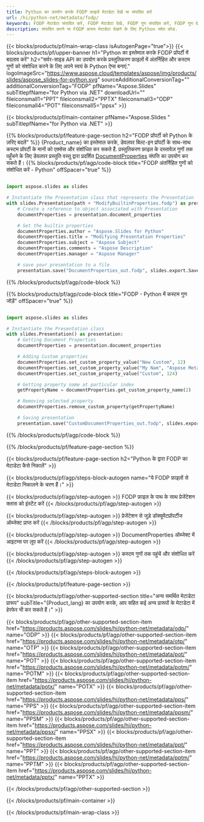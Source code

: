 ```yaml
---
title: Python का उपयोग करके FODP फ़ाइलें मेटाडेटा देखें या संपादित करें
url: /hi/python-net/metadata/fodp/
keywords: FODP मेटाडेटा संपादित करें, FODP मेटाडेटा देखें, FODP गुण संपादित करें, FODP गुण देखें
description: संपादित करने या FODP प्रारूप मेटाडेटा देखने के लिए Python स्रोत कोड.
---
```


{{< blocks/products/pf/main-wrap-class isAutogenPage="true">}}
{{< blocks/products/pf/upper-banner h1="Python का इस्तेमाल करके FODP प्रॉपर्टी में बदलाव करें" h2="सर्वर-साइड API का उपयोग करके प्रस्तुतिकरण फ़ाइलों में अंतर्निहित और कस्टम गुणों को संशोधित करने के लिए अपने स्वयं के Python ऐप्स बनाएं." logoImageSrc="https://www.aspose.cloud/templates/aspose/img/products/slides/aspose_slides-for-python.svg" sourceAdditionalConversionTag="" additionalConversionTag="FODP" pfName="Aspose.Slides" subTitlepfName="for Python via .NET" downloadUrl="" fileiconsmall1="PPT" fileiconsmall2="PPTX" fileiconsmall3="ODP" fileiconsmall4="POT" fileiconsmall5="ppsx" >}}

{{< blocks/products/pf/main-container pfName="Aspose.Slides " subTitlepfName="for Python via .NET" >}}

{{% blocks/products/pf/feature-page-section  h2="FODP प्रॉपर्टी को Python के ज़रिए बदलें" %}}
{Product_name} का इस्तेमाल करके, डेवलपर बिल्ट-इन प्रॉपर्टी के साथ-साथ कस्टम प्रॉपर्टी के मानों को एक्सेस और संशोधित कर सकते हैं. प्रस्तुतिकरण फ़ाइल के दस्तावेज़ गुणों तक पहुँचने के लिए डेवलपर प्रस्तुति वस्तु द्वारा प्रदर्शित [DocumentProperties](https://reference.aspose.com/slides/python-net/aspose.slides/documentproperties/) संपत्ति का उपयोग कर सकते हैं।
{{% blocks/products/pf/agp/code-block title="FODP अंतर्निहित गुणों को संशोधित करें - Python" offSpacer="true" %}}

```py

import aspose.slides as slides

# Instantiate the Presentation class that represents the Presentation
with slides.Presentation(path + "ModifyBuiltinProperties.fodp") as presentation:
    # Create a reference to object associated with Presentation
    documentProperties = presentation.document_properties

    # Set the builtin properties
    documentProperties.author = "Aspose.Slides for Python"
    documentProperties.title = "Modifying Presentation Properties"
    documentProperties.subject = "Aspose Subject"
    documentProperties.comments = "Aspose Description"
    documentProperties.manager = "Aspose Manager"

    # save your presentation to a file
    presentation.save("DocumentProperties_out.fodp", slides.export.SaveFormat.FODP)
```

{{% /blocks/products/pf/agp/code-block %}}

{{% blocks/products/pf/agp/code-block title="FODP - Python में कस्टम गुण जोड़ें" offSpacer="true" %}}

```py

import aspose.slides as slides

# Instantiate the Presentation class
with slides.Presentation() as presentation:
    # Getting Document Properties
    documentProperties = presentation.document_properties

    # Adding Custom properties
    documentProperties.set_custom_property_value("New Custom", 12)
    documentProperties.set_custom_property_value("My Nam", "Aspose Metadata Editor")
    documentProperties.set_custom_property_value("Custom", 124)

    # Getting property name at particular index
    getPropertyName = documentProperties.get_custom_property_name(2)

    # Removing selected property
    documentProperties.remove_custom_property(getPropertyName)

    # Saving presentation
    presentation.save("CustomDocumentProperties_out.fodp", slides.export.SaveFormat.FODP)
```

{{% /blocks/products/pf/agp/code-block %}}

{{% /blocks/products/pf/feature-page-section %}}

{{< blocks/products/pf/feature-page-section  h2="Python के द्वारा FODP का मेटाडेटा कैसे निकालें" >}}

{{< blocks/products/pf/agp/steps-block-autogen name="ये FODP फ़ाइलों से मेटाडेटा निकालने के चरण हैं।" >}}

{{< blocks/products/pf/agp/step-autogen >}}
FODP फ़ाइल के पाथ के साथ प्रेजेंटेशन क्लास को इंस्टेंट करें
{{< /blocks/products/pf/agp/step-autogen >}}

{{< blocks/products/pf/agp/step-autogen >}}
प्रेजेंटेशन से जुड़े डॉक्यूमेंटप्रॉपर्टीज ऑब्जेक्ट प्राप्त करें
{{< /blocks/products/pf/agp/step-autogen >}}

{{< blocks/products/pf/agp/step-autogen >}}
DocumentProperties ऑब्जेक्ट में आइटम्स पर लूप करें
{{< /blocks/products/pf/agp/step-autogen >}}

{{< blocks/products/pf/agp/step-autogen >}}
कस्टम गुणों तक पहुंचें और संशोधित करें
{{< /blocks/products/pf/agp/step-autogen >}}

{{< /blocks/products/pf/agp/steps-block-autogen >}}

{{< /blocks/products/pf/feature-page-section >}}

{{< blocks/products/pf/agp/other-supported-section title="अन्य समर्थित मेटाडेटा प्रारूप" subTitle="{Product_lang} का उपयोग करके, आप सहित कई अन्य प्रारूपों के मेटाडेटा में हेरफेर भी कर सकते हैं।" >}}

{{< blocks/products/pf/agp/other-supported-section-item href="https://products.aspose.com/slides/hi/python-net/metadata/odp/" name="ODP" >}}
{{< blocks/products/pf/agp/other-supported-section-item href="https://products.aspose.com/slides/hi/python-net/metadata/otp/" name="OTP" >}}
{{< blocks/products/pf/agp/other-supported-section-item href="https://products.aspose.com/slides/hi/python-net/metadata/pot/" name="POT" >}}
{{< blocks/products/pf/agp/other-supported-section-item href="https://products.aspose.com/slides/hi/python-net/metadata/potm/" name="POTM" >}}
{{< blocks/products/pf/agp/other-supported-section-item href="https://products.aspose.com/slides/hi/python-net/metadata/potx/" name="POTX" >}}
{{< blocks/products/pf/agp/other-supported-section-item href="https://products.aspose.com/slides/hi/python-net/metadata/pps/" name="PPS" >}}
{{< blocks/products/pf/agp/other-supported-section-item href="https://products.aspose.com/slides/hi/python-net/metadata/ppsm/" name="PPSM" >}}
{{< blocks/products/pf/agp/other-supported-section-item href="https://products.aspose.com/slides/hi/python-net/metadata/ppsx/" name="PPSX" >}}
{{< blocks/products/pf/agp/other-supported-section-item href="https://products.aspose.com/slides/hi/python-net/metadata/ppt/" name="PPT" >}}
{{< blocks/products/pf/agp/other-supported-section-item href="https://products.aspose.com/slides/hi/python-net/metadata/pptm/" name="PPTM" >}}
{{< blocks/products/pf/agp/other-supported-section-item href="https://products.aspose.com/slides/hi/python-net/metadata/pptx/" name="PPTX" >}}


{{< /blocks/products/pf/agp/other-supported-section >}}

{{< /blocks/products/pf/main-container >}}
    
{{< /blocks/products/pf/main-wrap-class >}}